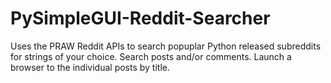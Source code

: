 # PySimpleGUI-Reddit-Searcher
Uses the PRAW Reddit APIs to search popuplar Python released subreddits for strings of your choice.  Search posts and/or comments.  Launch a browser to the individual posts by title.

